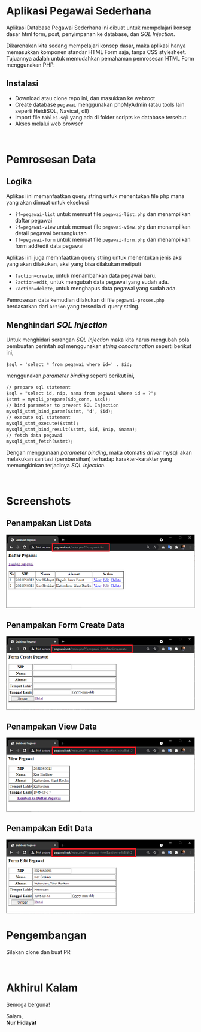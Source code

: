 # Aplikasi Pegawai Sederhana
Aplikasi Database Pegawai Sederhana ini dibuat untuk mempelajari konsep dasar html form, post, penyimpanan ke database, dan *SQL Injection*.

Dikarenakan kita sedang mempelajari konsep dasar, maka aplikasi hanya memasukkan komponen standar HTML Form saja, tanpa CSS stylesheet. Tujuannya adalah untuk memudahkan pemahaman pemrosesan HTML Form menggunakan PHP.

## Instalasi
- Download atau clone repo ini, dan masukkan ke webroot
- Create database `pegawai` menggunakan phpMyAdmin (atau tools lain seperti HeidiSQL, Navicat, dll)
- Import file `tables.sql` yang ada di folder scripts ke database tersebut
- Akses melalui web browser

&nbsp;
# Pemrosesan Data
## Logika
Aplikasi ini memanfaatkan query string untuk menentukan file php mana yang akan dimuat untuk eksekusi
- `?f=pegawai-list` untuk memuat file `pegawai-list.php` dan menampilkan daftar pegawai 
- `?f=pegawai-view` untuk memuat file `pegawai-view.php` dan menampilkan detail pegawai bersangkutan 
- `?f=pegawai-form` untuk memuat file `pegawai-form.php` dan menampilkan form add/edit data pegawai 

Aplikasi ini juga memnfaatkan query string untuk menentukan jenis aksi yang akan dilakukan, aksi yang bisa dilakukan meliputi 
- `?action=create`, untuk menambahkan data pegawai baru.
- `?action=edit`, untuk mengubah data pegawai yang sudah ada.
- `?action=delete`, untuk menghapus data pegawai yang sudah ada.

Pemrosesan data kemudian dilakukan di file `pegawai-proses.php` berdasarkan dari `action` yang tersedia di query string.

## Menghindari *SQL Injection*
Untuk menghidari serangan *SQL Injection* maka kita harus mengubah pola pembuatan perintah sql menggunakan *string concatenation* seperti berikut ini, 

`$sql = 'select * from pegawai where id=' . $id;`

menggunakan *parameter binding* seperti berikut ini, 

```
// prepare sql statement
$sql = "select id, nip, nama from pegawai where id = ?";
$stmt = mysqli_prepare($db_conn, $sql);
// bind parameter to prevent SQL Injection
mysqli_stmt_bind_param($stmt, 'd', $id);
// execute sql statement
mysqli_stmt_execute($stmt);
mysqli_stmt_bind_result($stmt, $id, $nip, $nama);
// fetch data pegawai
mysqli_stmt_fetch($stmt);
```
Dengan menggunaan *parameter binding*, maka otomatis *driver* mysqli akan melakukan sanitasi (pembersihan) terhadap karakter-karakter yang memungkinkan terjadinya *SQL Injection*.

&nbsp;
# Screenshots

## Penampakan List Data
![Tampilan List Data](images/screenshot-list.png?raw=true "Tampilan List Data")

## Penampakan Form Create Data
![Tampilan Edit Data](images/screenshot-create.png?raw=true "Tampilan Edit Data")

## Penampakan View Data
![Tampilan View Data](images/screenshot-view.png?raw=true "Tampilan View Data")

## Penampakan Edit Data
![Tampilan Edit Data](images/screenshot-edit.png?raw=true "Tampilan Edit Data")

# Pengembangan
Silakan clone dan buat PR 

&nbsp;
# Akhirul Kalam
Semoga berguna!

Salam,<br/>
**Nur Hidayat**
